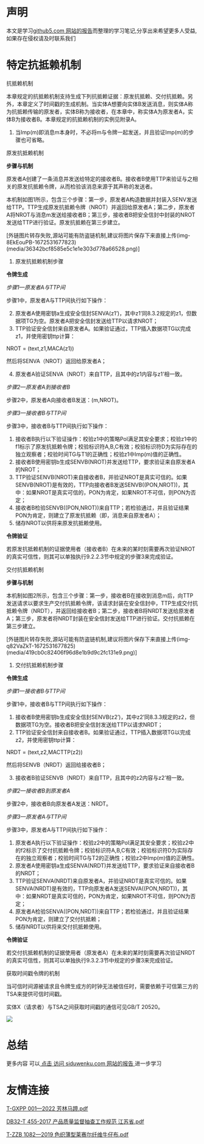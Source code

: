 # 声明 
本文是学习[github5.com 网站的报告](https://siduwenku.com/view/list/report?f=first)而整理的学习笔记,分享出来希望更多人受益,如果存在侵权请及时联系我们
# 特定抗抵赖机制  
  
抗抵赖机制  
  
本章规定的抗抵赖机制支持生成下列抗抵赖证据：原发抗抵赖、交付抗抵赖。另外，本章定义了时间戳的生成机制。当实体A想要向实体B发送消息，则实体A称为抗抵赖传输的原发者，实体B称为接收者，在本章中，称实体A为原发者A，实体B为接收者B。本章规定的抗抵赖机制的实例见附录A。  
  
1.  当Imp(m)即消息m本身时，不必将m与令牌一起发送，并且验证Imp(m)的步骤也可省略。  
  
原发抗抵赖机制  
  
**步骤与机制**   
  
原发者A创建了一条消息并发送给特定的接收者B。接收者B使用TTP来验证与之相关的原发抗抵赖令牌，从而检验该消息来源于其声称的发送者。  
  
本机制如图1所示，包含三个步骤：第一步，原发者A构造数据并封装入SENV发送给TTP。TTP生成原发抗抵赖令牌（NROT）并返回给原发者A；第二步，原发者A将NROT与消息m发送给接收者B；第三步，接收者B把安全信封中封装的NROT发送给TTP进行验证。原发抗抵赖在第三步建立。  
  
[外链图片转存失败,源站可能有防盗链机制,建议将图片保存下来直接上传(img-8EkEouPB-1672531677823)(media/36342bcf8585e5c1e1e303d778a66528.png)]  
  
1.  原发抗抵赖机制步骤  
  
**令牌生成**   
  
*步骤1—原发者A与TTP间*  
  
步骤1中，原发者A与TTP间执行如下操作：  
  
2.  原发者A使用密钥a生成安全信封SENVA(z1’)，其中z1’同8.3.2规定的z1，但数据项TG为空。原发者A把安全信封发送给TTP以请求NROT；  
3.  TTP验证安全信封来自原发者A。如果验证通过，TTP插入数据项TG以完成z1，并使用密钥ttp计算：  
  
NROT = (text,z1,MACA(z1))  
  
然后将SENVA（NROT）返回给原发者A；  
  
4.  原发者A验证SENVA（NROT）来自TTP，且其中的z1内容与z1’相一致。  
  
*步骤2—原发者A到接收者B*  
  
步骤2中，原发者A向接收者B发送：(m,NROT)。  
  
*步骤3—接收者B与TTP间*  
  
步骤3中，接收者B与TTP间执行如下操作：  
  
1.  接收者B执行以下验证操作：校验z1中的策略Pol满足其安全要求；校验z1中的f1标示了原发抗抵赖令牌；校验标识符A,B,C有效；校验标识符D为实际存在的独立观察者；校验时间TG与T1的正确性；校验z1中Imp(m)值的正确性。  
2.  接收者B使用密钥b生成SENVB(NROT)并发送给TTP，要求验证来自原发者A的NROT；  
3.  TTP验证SENVB(NROT)来自接收者B，并验证NROT是真实可信的。如果SENVB(NROT)是有效的，TTP向接收者B发送SENVB((PON,NROT))，其中：如果NROT是真实可信的，PON为肯定，如果NROT不可信，则PON为否定；  
4.  接收者B检验SENVB((PON,NROT))来自TTP；若检验通过，并且验证结果PON为肯定，则建立了原发抗抵赖（即，消息来自原发者A）；  
5.  储存NROT以供将来原发抗抵赖使用。  
  
**令牌验证**   
  
若原发抗抵赖机制的证据使用者（接收者B）在未来的某时刻需要再次验证NROT的真实可信性，则其可以单独执行9.2.2.3节中规定的步骤3来完成验证。  
  
交付抗抵赖机制  
  
**步骤与机制**   
  
本机制如图2所示，包含三个步骤：第一步，接收者B在接收到消息m后，向TTP发送请求以要求生产交付抗抵赖令牌，该请求封装在安全信封中，TTP生成交付抗抵赖令牌（NRDT），并返回给接收者B；第二步，接收者B将NRDT发送给原发者A；第三步，原发者将NRDT封装在安全信封发送给TTP进行验证。交付抗抵赖在第三步建立。  
  
[外链图片转存失败,源站可能有防盗链机制,建议将图片保存下来直接上传(img-q82VaZkT-1672531677825)(media/419cb0c82406f96d8e1b9d9c2fc131e9.png)]  
  
1.  交付抗抵赖机制步骤  
  
**令牌生成**   
  
*步骤1—接收者B与TTP间*  
  
步骤1中，接收者B与TTP间执行如下操作：  
  
1.  接收者B使用密钥b生成安全信封SENVB(z2’)，其中z2’同8.3.3规定的z2，但数据项TG为空。接收者B把安全信封发送给TTP以请求NRDT；  
2.  TTP验证安全信封来自接收者B。如果验证通过，TTP插入数据项TG以完成z2，并使用密钥ttp计算：  
  
NRDT = (text,z2,MACTTP(z2))  
  
然后将SENVB（NRDT）返回给接收者B；  
  
3.  接收者B验证SENVB（NRDT）来自TTP，且其中的z2内容与z2’相一致。  
  
*步骤2—接收者B到原发者A*  
  
步骤2中，接收者B向原发者A发送：NRDT。  
  
*步骤3—原发者A与TTP间*  
  
步骤3中，原发者A与TTP间执行如下操作：  
  
1.  原发者A执行以下验证操作：校验z2中的策略Pol满足其安全要求；校验z2中的f2标示了交付抗抵赖令牌；校验标识符A,B,C有效；校验标识符D为实际存在的独立观察者；校验时间TG与T2的正确性；校验z2中Imp(m)值的正确性。  
2.  原发者A使用密钥a生成SENVA(NRDT)并发送给TTP，要求验证来自接收者B的NRDT；  
3.  TTP验证SENVA(NRDT)来自原发者A，并验证NRDT是真实可信的。如果SENVA(NRDT)是有效的，TTP向原发者A发送SENVA((PON,NRDT))，其中：如果NRDT是真实可信的，PON为肯定，如果NROT不可信，则PON为否定；  
4.  原发者A检验SENVA((PON,NRDT))来自TTP；若检验通过，并且验证结果PON为肯定，则建立了交付抗抵赖；  
5.  储存NRDT以供将来交付抗抵赖使用。  
  
**令牌验证**   
  
若交付抗抵赖机制的证据使用者（原发者A）在未来的某时刻需要再次验证NRDT的真实可信性，则其可以单独执行9.3.2.3节中规定的步骤3来完成验证。  
  
获取时间戳令牌的机制  
  
当可信时间源被请求且令牌生成方的时钟无法被信任时，需要依赖于可信第三方的TSA来提供可信时间戳。  
  
实体X（请求者）与TSA之间获取时间戳的通信可见GB/T 20520。  
  

![](http://public.host.github5.com/media/fengmian.png)
# 总结 
 更多内容 可以[ 点击 访问 siduwenku.com 网站的报告 ](https://siduwenku.com/view/list/report?f=2023)进一步学习

# 友情连接
[T-GXPP 001—2022 芳林马蹄.pdf](http://github5.com/view/68412?f=new)

[DB32-T 455-2017 产品质量监督抽查工作规范 江苏省.pdf](http://github5.com/view/42384?f=new)

[T-ZZB 1082—2019 色织薄型莱赛尔纤维牛仔布.pdf](http://github5.com/view/74334?f=new)
